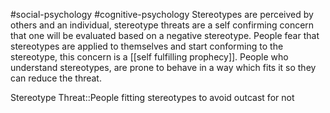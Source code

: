 #social-psychology #cognitive-psychology 
Stereotypes are perceived by others and an individual, stereotype threats are a self confirming concern that one will be evaluated based on a negative stereotype. People fear that stereotypes are applied to themselves and start conforming to the stereotype, this concern is a [[self fulfilling prophecy]]. People who understand stereotypes, are prone to behave in a way which fits it so they can reduce the threat.

Stereotype Threat::People fitting stereotypes to avoid outcast for not
<!--SR:!2023-11-16,9,250-->